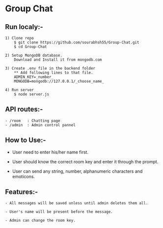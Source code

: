 # Group Chat

## Run localy:-
    1) Clone repo
        $ git clone https://github.com/sourabhsh55/Group-Chat.git
        $ cd Group-Chat

    2) Setup MongoDB database.
        Download and Install it from mongodb.com

    3) Create .env file in the backend folder
        ** Add following lines to that file.
        ADMIN_KEY=_number_
        MONGODB=mongodb://127.0.0.1/_choose_name_

    4) Run server
        $ node server.js

## API routes:-

    - /room   : Chatting page
    - /admin  : Admin control pannel

## How to Use:-

- User need to enter his/her name first.

- User should know the correct room key and enter it through the prompt.

- User can send any string, number, alphanumeric characters and emoticons.

## Features:-

    - All messages will be saved unless until admin deletes them all.

    - User's name will be present before the message.

    - Admin can change the room key.